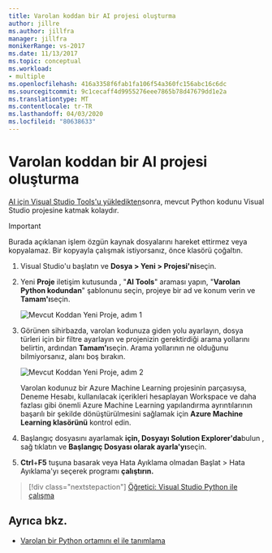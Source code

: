 ```yaml
---
title: Varolan koddan bir AI projesi oluşturma
author: jillre
ms.author: jillfra
manager: jillfra
monikerRange: vs-2017
ms.date: 11/13/2017
ms.topic: conceptual
ms.workload:
- multiple
ms.openlocfilehash: 416a3358f6fab1fa106f54a360fc156abc16c6dc
ms.sourcegitcommit: 9c1cecaff4d9955276eee7865b78d47679dd1e2a
ms.translationtype: MT
ms.contentlocale: tr-TR
ms.lasthandoff: 04/03/2020
ms.locfileid: "80638633"
---
```

# <a name="create-an-ai-project-from-existing-code"></a>Varolan koddan bir AI projesi oluşturma

[AI için Visual Studio Tools'u yükledikten](installation.md)sonra, mevcut Python kodunu Visual Studio projesine katmak kolaydır.

> [!Important]
> Burada açıklanan işlem özgün kaynak dosyalarını hareket ettirmez veya kopyalamaz. Bir kopyayla çalışmak istiyorsanız, önce klasörü çoğaltın.

1. Visual Studio'u başlatın ve **Dosya > Yeni > Projesi'ni**seçin.

2. Yeni **Proje** iletişim kutusunda , "**AI Tools**" araması yapın, "**Varolan Python kodundan**" şablonunu seçin, projeye bir ad ve konum verin ve **Tamam'ı**seçin.

   ![Mevcut Koddan Yeni Proje, adım 1](media/create-project-existing/new-ai-project.png)

3. Görünen sihirbazda, varolan kodunuza giden yolu ayarlayın, dosya türleri için bir filtre ayarlayın ve projenizin gerektirdiği arama yollarını belirtin, ardından **Tamam'ı**seçin. Arama yollarının ne olduğunu bilmiyorsanız, alanı boş bırakın.

   ![Mevcut Koddan Yeni Proje, adım 2](media/create-project-existing/azurebatch-newproject.png)

   Varolan kodunuz bir Azure Machine Learning projesinin parçasıysa, Deneme Hesabı, kullanılacak içerikleri hesaplayan Workspace ve daha fazlası gibi önemli Azure Machine Learning yapılandırma ayrıntılarının başarılı bir şekilde dönüştürülmesini sağlamak için **Azure Machine Learning klasörünü** kontrol edin.

4. Başlangıç dosyasını ayarlamak **için, Dosyayı Solution Explorer'da**bulun , sağ tıklatın ve **Başlangıç Dosyası olarak ayarla'yı**seçin.

5. **Ctrl**+**F5** tuşuna basarak veya Hata Ayıklama olmadan Başlat > Hata Ayıklama'yı seçerek programı **çalıştırın.**

> [!div class="nextstepaction"]
> [Öğretici: Visual Studio Python ile çalışma](../python/tutorial-working-with-python-in-visual-studio-step-00-installation.md)

## <a name="see-also"></a>Ayrıca bkz.

- [Varolan bir Python ortamını el ile tanımlama](../python/managing-python-environments-in-visual-studio.md#manually-identify-an-existing-environment)
